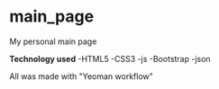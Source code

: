 # main_page
My personal main page

****Technology used****
-HTML5
-CSS3
-js
-Bootstrap
-json

All was made with "Yeoman workflow"

